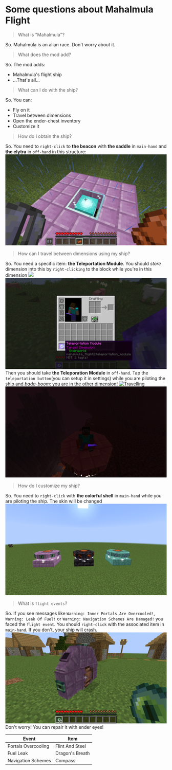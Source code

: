 # Some questions about Mahalmula Flight

>What is "Mahalmula"?

So. Mahalmula is an alian race. Don't worry about it.

>What does the mod add?

So. The mod adds:
* Mahalmula's flight ship
* ...That's all...

>What can I do with the ship?

So. You can:
* Fly on it
* Travel between dimensions
* Open the ender-chest inventory
* Customize it

>How do I obtain the ship?

So. You need to `right-click` to **the beacon** with **the saddle** in `main-hand` and **the elytra** in `off-hand` in this structure: 
![Structure](MFII/imgs/2023-01-29_18.58.17.png)

>How can I travel between dimensions using my ship?

So. You need a specific item: **the Teleportation Module**. You should *store* dimension into this by `right-clicking` to the block while you're in this dimension
![](MFII/imgs/) ![](MFII/imgs/2023-01-30_00.02.26.png)
Then you should take **the Teleporation Module** in `off-hand`. Tap the `teleportation button`(you can setup it in settings) while you are piloting the ship and *bada-boom*: you are in the other dimension! 
![Travelling](MFII/imgs/172/2023-01-29_19.06.23.png) 
![Travelling2](MFII/imgs/2023-01-29_19.04.31.png)

>How do I customize my ship?

So. You need to `right-click` with **the colorful shell** in `main-hand` while you are piloting the ship. The skin will be changed
![Skins](MFII/imgs/2023-01-29_19.01.29.png)

>What is `flight events`?

So. If you see messages like `Warning: Inner Portals Are Overcooled!`, `Warning: Leak Of Fuel!` or `Warning: Navigation Schemes Are Damaged!` you faced the `flight event`. You should `right-click` with the associated item in `main-hand`. If you don't, your ship will crash.
![Broken ship](MFII/imgs/2023-01-29_19.02.36.png)
Don't worry! You can repair it with ender eyes!

|        Event         |        Item      |
| -------------------- | ---------------- |
| Portals Overcooling  | Flint And Steel  |
|      Fuel Leak       | Dragon's Breath  |
|  Navigation Schemes  |     Compass      |

